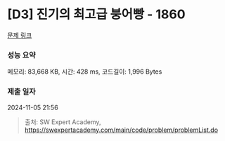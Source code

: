 # [D3] 진기의 최고급 붕어빵 - 1860 

[문제 링크](https://swexpertacademy.com/main/code/problem/problemDetail.do?contestProbId=AV5LsaaqDzYDFAXc) 

### 성능 요약

메모리: 83,668 KB, 시간: 428 ms, 코드길이: 1,996 Bytes

### 제출 일자

2024-11-05 21:56



> 출처: SW Expert Academy, https://swexpertacademy.com/main/code/problem/problemList.do